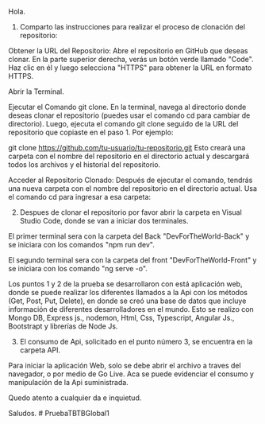 Hola.

1. Comparto las instrucciones para realizar el proceso de clonación del repositorio:

Obtener la URL del Repositorio:
Abre el repositorio en GitHub que deseas clonar. En la parte superior derecha, verás un botón verde llamado "Code". Haz clic en él y luego selecciona "HTTPS" para obtener la URL en formato HTTPS.

Abrir la Terminal.

Ejecutar el Comando git clone.
En la terminal, navega al directorio donde deseas clonar el repositorio (puedes usar el comando cd para cambiar de directorio). Luego, ejecuta el comando git clone seguido de la URL del repositorio que copiaste en el paso 1. Por ejemplo:

git clone https://github.com/tu-usuario/tu-repositorio.git
Esto creará una carpeta con el nombre del repositorio en el directorio actual y descargará todos los archivos y el historial del repositorio.

Acceder al Repositorio Clonado:
Después de ejecutar el comando, tendrás una nueva carpeta con el nombre del repositorio en el directorio actual. Usa el comando cd para ingresar a esa carpeta:

2. Despues de clonar el repositorio por favor abrir la carpeta en Visual Studio Code, donde se van a iniciar dos terminales.

El primer terminal sera con la carpeta del Back "DevForTheWorld-Back" y se iniciara con los comandos "npm run dev".

El segundo terminal sera con la carpeta del front "DevForTheWorld-Front" y se iniciara con los comando "ng serve -o".

Los puntos 1 y 2 de la prueba se desarrollaron con está aplicación web, donde se puede realizar los diferentes llamados a la Api con los métodos (Get, Post, Put, Delete), en donde se creó una base de datos que incluye información de diferentes desarrolladores en el mundo. Esto se realizo con Mongo DB, Express js., nodemon, Html, Css, Typescript, Angular Js., Bootstrapt y librerías de Node Js.

3. El consumo de Api, solicitado en el punto número 3, se encuentra en la carpeta API.

Para iniciar la aplicación Web, solo se debe abrir el archivo a traves del navegador, o por medio de Go Live. Aca se puede evidenciar el consumo y manipulación de la Api suministrada.

Quedo atento a cualquier da e inquietud.

Saludos.
#   P r u e b a T B T B G l o b a l 1  
 